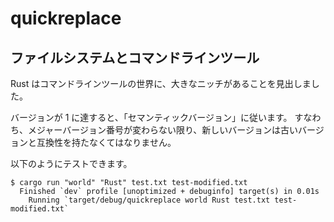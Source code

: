 # quickreplace

## ファイルシステムとコマンドラインツール

Rust はコマンドラインツールの世界に、大きなニッチがあることを見出しました。

バージョンが 1 に達すると、「セマンティックバージョン」に従います。
すなわち、メジャーバージョン番号が変わらない限り、新しいバージョンは古いバージョンと互換性を持たなくてはなりません。

以下のようにテストできます。

```
$ cargo run "world" "Rust" test.txt test-modified.txt
  Finished `dev` profile [unoptimized + debuginfo] target(s) in 0.01s
    Running `target/debug/quickreplace world Rust test.txt test-modified.txt`
```


